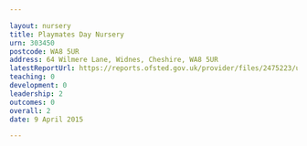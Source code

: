 ```yaml
---

layout: nursery
title: Playmates Day Nursery
urn: 303450
postcode: WA8 5UR
address: 64 Wilmere Lane, Widnes, Cheshire, WA8 5UR
latestReportUrl: https://reports.ofsted.gov.uk/provider/files/2475223/urn/303450.pdf
teaching: 0
development: 0
leadership: 2
outcomes: 0
overall: 2
date: 9 April 2015

---
```


